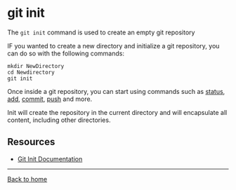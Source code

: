 # git init

The `git init` command is used to create an empty git repository

IF you wanted to create a new directory and initialize a git repository, you can do so with the following commands:
```
mkdir NewDirectory
cd Newdirectory
git init
```

Once inside a git repository, you can start using commands such as
[status](./Status.md),
[add](.Add.md),
[commit](./Commit.md),
[push](./Push.md)
and more.

Init will create the repository in the current directory and will encapsulate all content, including other directories.

## Resources

- [Git Init Documentation](https://git-scm.com/docs/git-init)

---

[Back to home](../README.md)
